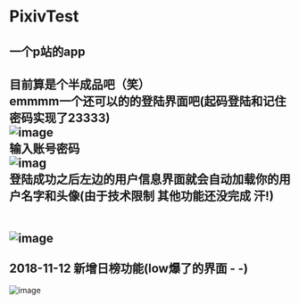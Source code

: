 # PixivTest
一个p站的app
-------------
目前算是个半成品吧（笑）
<br>
emmmm一个还可以的的登陆界面吧(起码登陆和记住密码实现了23333)
<br>
![image](https://github.com/mikolls/PixivTest/blob/master/images/login1.png)
<br>
输入账号密码
</br>
![imag](https://github.com/mikolls/PixivTest/blob/master/images/login2.png)
<br>
登陆成功之后左边的用户信息界面就会自动加载你的用户名字和头像(由于技术限制 其他功能还没完成 汗!)
</br>
<br>
<br>![image](https://github.com/mikolls/PixivTest/blob/master/images/userdata.png)</br>
</br>
2018-11-12  新增日榜功能(low爆了的界面 - -)
------------
![image](https://github.com/mikolls/PixivTest/blob/master/images/daily.png)</br>
